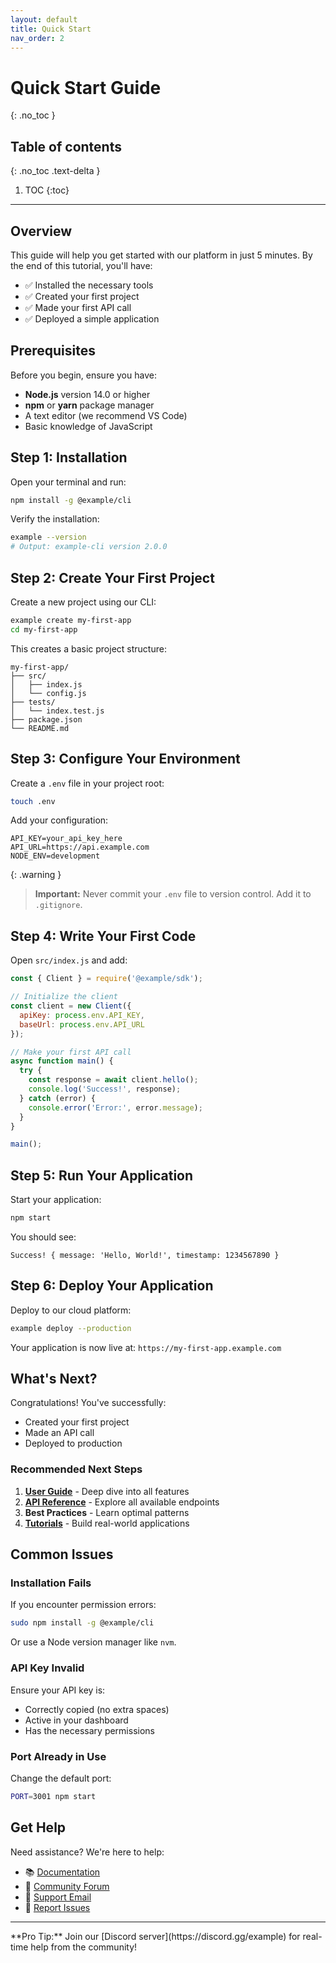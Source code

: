 ```yaml
---
layout: default
title: Quick Start
nav_order: 2
---
```


# Quick Start Guide
{: .no_toc }

## Table of contents
{: .no_toc .text-delta }

1. TOC
{:toc}

---

## Overview

This guide will help you get started with our platform in just 5 minutes. By the end of this tutorial, you'll have:

- ✅ Installed the necessary tools
- ✅ Created your first project
- ✅ Made your first API call
- ✅ Deployed a simple application

## Prerequisites

Before you begin, ensure you have:

- **Node.js** version 14.0 or higher
- **npm** or **yarn** package manager
- A text editor (we recommend VS Code)
- Basic knowledge of JavaScript

## Step 1: Installation

Open your terminal and run:

```bash
npm install -g @example/cli
```

Verify the installation:

```bash
example --version
# Output: example-cli version 2.0.0
```

## Step 2: Create Your First Project

Create a new project using our CLI:

```bash
example create my-first-app
cd my-first-app
```

This creates a basic project structure:

```
my-first-app/
├── src/
│   ├── index.js
│   └── config.js
├── tests/
│   └── index.test.js
├── package.json
└── README.md
```

## Step 3: Configure Your Environment

Create a `.env` file in your project root:

```bash
touch .env
```

Add your configuration:

```env
API_KEY=your_api_key_here
API_URL=https://api.example.com
NODE_ENV=development
```

{: .warning }
> **Important:** Never commit your `.env` file to version control. Add it to `.gitignore`.

## Step 4: Write Your First Code

Open `src/index.js` and add:

```javascript
const { Client } = require('@example/sdk');

// Initialize the client
const client = new Client({
  apiKey: process.env.API_KEY,
  baseUrl: process.env.API_URL
});

// Make your first API call
async function main() {
  try {
    const response = await client.hello();
    console.log('Success!', response);
  } catch (error) {
    console.error('Error:', error.message);
  }
}

main();
```

## Step 5: Run Your Application

Start your application:

```bash
npm start
```

You should see:

```
Success! { message: 'Hello, World!', timestamp: 1234567890 }
```

## Step 6: Deploy Your Application

Deploy to our cloud platform:

```bash
example deploy --production
```

Your application is now live at: `https://my-first-app.example.com`

## What's Next?

Congratulations! You've successfully:
- Created your first project
- Made an API call
- Deployed to production

### Recommended Next Steps

1. **[User Guide](/docs/user-guide/)** - Deep dive into all features
2. **[API Reference](/docs/api/)** - Explore all available endpoints
3. **Best Practices** - Learn optimal patterns
4. **[Tutorials](/docs/tutorials/)** - Build real-world applications

## Common Issues

### Installation Fails

If you encounter permission errors:

```bash
sudo npm install -g @example/cli
```

Or use a Node version manager like `nvm`.

### API Key Invalid

Ensure your API key is:
- Correctly copied (no extra spaces)
- Active in your dashboard
- Has the necessary permissions

### Port Already in Use

Change the default port:

```bash
PORT=3001 npm start
```

## Get Help

Need assistance? We're here to help:

- 📚 [Documentation](/)
- 💬 [Community Forum](https://forum.example.com)
- 📧 [Support Email](mailto:support@example.com)
- 🐛 [Report Issues](https://github.com/example/repo/issues)

---

<div class="code-example" markdown="1">
**Pro Tip:** Join our [Discord server](https://discord.gg/example) for real-time help from the community!
</div>